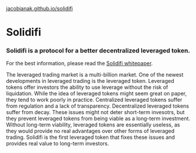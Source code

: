 [jacobjanak.github.io/solidifi](https://jacobjanak.github.io/solidifi/)

# Solidifi

### Solidifi is a protocol for a better decentralized leveraged token.

For the best information, please read the [Solidifi whitepaper](./whitepaper.pdf).

The leveraged trading market is a multi-billion market. One of the newest developments in leveraged trading is the leveraged token. Leveraged tokens offer investors the ability to use leverage without the risk of liquidation. While the idea of leveraged tokens might seem great on paper, they tend to work poorly in practice. Centralized leveraged tokens suffer from regulation and a lack of transparency. Decentralized leveraged tokens suffer from decay. These issues might not deter short-term invesotrs, but they prevent leveraged tokens from being viable as a long-term investment. Without long-term viability, leveraged tokens are essentially useless, as they would provide no real advantages over other forms of leveraged trading. Solidifi is the first leveraged token that fixes these issues and provides real value to long-term investors.
